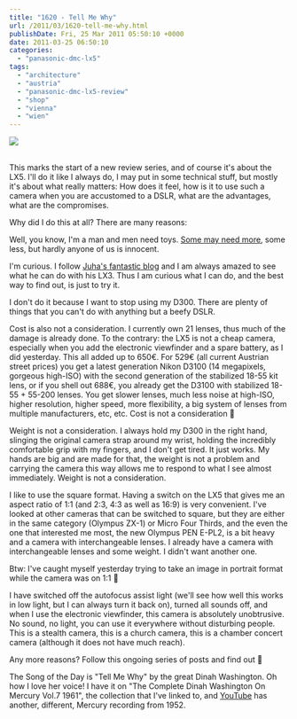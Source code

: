 ```yaml
---
title: "1620 - Tell Me Why"
url: /2011/03/1620-tell-me-why.html
publishDate: Fri, 25 Mar 2011 05:50:10 +0000
date: 2011-03-25 06:50:10
categories: 
  - "panasonic-dmc-lx5"
tags: 
  - "architecture"
  - "austria"
  - "panasonic-dmc-lx5-review"
  - "shop"
  - "vienna"
  - "wien"
---
```

<div class="container">
<div class="center"><a target="_blank" href="https://d25zfm9zpd7gm5.cloudfront.net/1200x1200/2011/20110324_165248_ps.jpg"><img src="https://d25zfm9zpd7gm5.cloudfront.net/0600x0600/2011/20110324_165248_ps.jpg" /></a></div>
</div>
<br />

This marks the start of a new review series, and of course it's about the LX5. I'll do it like I always do, I may put in some technical stuff, but mostly it's about what really matters: How does it feel, how is it to use such a camera when you are accustomed to a DSLR, what are the advantages, what are the compromises.

Why did I do this at all? There are many reasons:

Well, you know, I'm a man and men need toys. <a target="_blank" href="http://imagefiction.blogspot.com/2011/03/what-i-did-at-spring-camp.html">Some may need more</a>, some less, but hardly anyone of us is innocent.

I'm curious. I follow <a target="_blank" href="http://lightscrape.blogspot.com/">Juha's fantastic blog</a> and I am always amazed to see what he can do with his LX3. Thus I am curious what I can do, and the best way to find out, is just to try it.

I don't do it because I want to stop using my D300. There are plenty of things that you can't do with anything but a beefy DSLR.

Cost is also not a consideration. I currently own 21 lenses, thus much of the damage is already done. To the contrary: the LX5 is not a cheap camera, especially when you add the electronic viewfinder and a spare battery, as I did yesterday. This all added up to 650€. For 529€ (all current Austrian street prices) you get a latest generation Nikon D3100 (14 megapixels, gorgeous high-ISO) with the second generation of the stabilized 18-55 kit lens, or if you shell out 688€, you already get the D3100 with stabilized 18-55 + 55-200 lenses. You get slower lenses, much less noise at high-ISO, higher resolution, higher speed, more flexibility, a big system of lenses from multiple manufacturers, etc, etc. Cost is not a consideration 🙂

Weight is not a consideration. I always hold my D300 in the right hand, slinging the original camera strap around my wrist, holding the incredibly comfortable grip with my fingers, and I don't get tired. It just works. My hands are big and are made for that, the weight is not a problem and carrying the camera this way allows me to respond to what I see almost immediately. Weight is not a consideration.

I like to use the square format. Having a switch on the LX5 that gives me an aspect ratio of 1:1 (and 2:3, 4:3 as well as 16:9) is very convenient. I've looked at other cameras that can be switched to square, but they are either in the same category (Olympus ZX-1) or Micro Four Thirds, and the even the one that interested me most, the new Olympus PEN E-PL2, is a bit heavy and a camera with interchangeable lenses. I already have a camera with interchangeable lenses and some weight. I didn't want another one. 

Btw: I've caught myself yesterday trying to take an image in portrait format while the camera was on 1:1 🙂

 I have switched off the autofocus assist light (we'll see how well this works in low light, but I can always turn it back on), turned all sounds off, and when I use the electronic viewfinder, this camera is absolutely unobtrusive. No sound, no light, you can use it everywhere without disturbing people. This is a stealth camera, this is a church camera, this is a chamber concert camera (although it does not have much reach).

Any more reasons? Follow this ongoing series of posts and find out 🙂

The Song of the Day is "Tell Me Why" by the great Dinah Washington. Oh how I love her voice! I have it on "The Complete Dinah Washington On Mercury Vol.7 1961", the collection that I've linked to, and <a target="_blank" href="http://www.youtube.com/watch?v=0o1EK9frp9Y">YouTube</a> has another, different, Mercury recording from 1952.
